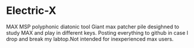 # Electric-X
MAX MSP polyphonic diatonic tool
Giant  max patcher pile desighned to study MAX and play in different keys.
Posting everything to github in case I drop and break my labtop.Not intended for inexperienced  max users.
